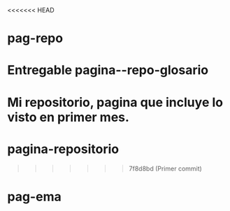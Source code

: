 <<<<<<< HEAD
# pag-repo
Entregable pagina--repo-glosario
=======
# Mi repositorio, pagina que incluye lo visto en primer mes.
# pagina-repositorio
>>>>>>> 7f8d8bd (Primer commit)
# pag-ema
